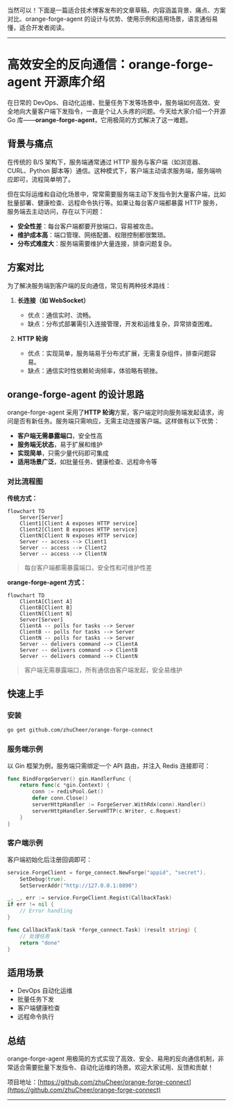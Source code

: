 当然可以！下面是一篇适合技术博客发布的文章草稿，内容涵盖背景、痛点、方案对比、orange-forge-agent 的设计与优势、使用示例和适用场景，语言通俗易懂，适合开发者阅读。

---

# 高效安全的反向通信：orange-forge-agent 开源库介绍

在日常的 DevOps、自动化运维、批量任务下发等场景中，服务端如何高效、安全地向大量客户端下发指令，一直是个让人头疼的问题。今天给大家介绍一个开源 Go 库——**orange-forge-agent**，它用极简的方式解决了这一难题。

## 背景与痛点

在传统的 B/S 架构下，服务端通常通过 HTTP 服务与客户端（如浏览器、CURL、Python 脚本等）通信。这种模式下，客户端主动请求服务端，服务端响应即可，流程简单明了。

但在实际运维和自动化场景中，常常需要服务端主动下发指令到大量客户端，比如批量部署、健康检查、远程命令执行等。如果让每台客户端都暴露 HTTP 服务，服务端去主动访问，存在以下问题：

- **安全性差**：每台客户端都要开放端口，容易被攻击。
- **维护成本高**：端口管理、网络配置、权限控制都很繁琐。
- **分布式难度大**：服务端需要维护大量连接，排查问题复杂。

## 方案对比

为了解决服务端到客户端的反向通信，常见有两种技术路线：

1. **长连接（如 WebSocket）**
   - 优点：通信实时、流畅。
   - 缺点：分布式部署需引入连接管理，开发和运维复杂，异常排查困难。

2. **HTTP 轮询**
   - 优点：实现简单，服务端易于分布式扩展，无需复杂组件，排查问题容易。
   - 缺点：通信实时性依赖轮询频率，体验略有顿挫。

## orange-forge-agent 的设计思路

orange-forge-agent 采用了**HTTP 轮询**方案，客户端定时向服务端发起请求，询问是否有新任务。服务端只需响应，无需主动连接客户端。这样做有以下优势：

- **客户端无需暴露端口**，安全性高
- **服务端无状态**，易于扩展和维护
- **实现简单**，只需少量代码即可集成
- **适用场景广泛**，如批量任务、健康检查、远程命令等

### 对比流程图

**传统方式：**

```mermaid
flowchart TD
    Server[Server]
    Client1[Client A exposes HTTP service]
    Client2[Client B exposes HTTP service]
    ClientN[Client N exposes HTTP service]
    Server -- access --> Client1
    Server -- access --> Client2
    Server -- access --> ClientN
```
> 每台客户端都需暴露端口，安全性和可维护性差

**orange-forge-agent 方式：**

```mermaid
flowchart TD
    ClientA[Client A]
    ClientB[Client B]
    ClientN[Client N]
    Server[Server]
    ClientA -- polls for tasks --> Server
    ClientB -- polls for tasks --> Server
    ClientN -- polls for tasks --> Server
    Server -- delivers command --> ClientA
    Server -- delivers command --> ClientB
    Server -- delivers command --> ClientN
```
> 客户端无需暴露端口，所有通信由客户端发起，安全易维护

## 快速上手

### 安装

```bash
go get github.com/zhuCheer/orange-forge-connect
```

### 服务端示例

以 Gin 框架为例，服务端只需绑定一个 API 路由，并注入 Redis 连接即可：

```go
func BindForgeServer() gin.HandlerFunc {
    return func(c *gin.Context) {
        conn := redisPool.Get()
        defer conn.Close()
        serverHttpHandler := ForgeServer.WithRdx(conn).Handler()
        serverHttpHandler.ServeHTTP(c.Writer, c.Request)
    }
}
```

### 客户端示例

客户端初始化后注册回调即可：

```go
service.ForgeClient = forge_connect.NewForge("appid", "secret").
    SetDebug(true).
    SetServerAddr("http://127.0.0.1:8890")

_, _, err := service.ForgeClient.Regist(CallbackTask)
if err != nil {
    // Error handling
}

func CallbackTask(task *forge_connect.Task) (result string) {
    // 处理任务
    return "done"
}
```

## 适用场景

- DevOps 自动化运维
- 批量任务下发
- 客户端健康检查
- 远程命令执行

## 总结

orange-forge-agent 用极简的方式实现了高效、安全、易用的反向通信机制，非常适合需要批量下发指令、自动化运维的场景。欢迎大家试用、反馈和贡献！

项目地址：[https://github.com/zhuCheer/orange-forge-connect](https://github.com/zhuCheer/orange-forge-connect)

---
